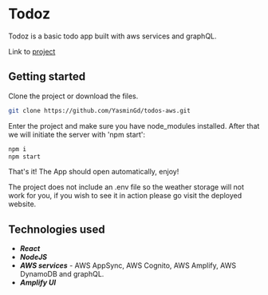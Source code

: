 # Todoz

Todoz is a basic todo app built with aws services and graphQL. 

Link to [project](https://master.d2ufute4qoagol.amplifyapp.com/)

## Getting started

Clone the project or download the files.

```bash
git clone https://github.com/YasminGd/todos-aws.git
```

Enter the project and make sure you have node_modules installed. After that we will initiate the server with 'npm start':

```bash
npm i 
npm start
```

That's it! The App should open automatically, enjoy!

The project does not include an .env file so the weather storage will not work for you, if you wish to see it in action please go visit the deployed website.

## Technologies used
- ***React*** 
- ***NodeJS*** 
- ***AWS services*** - AWS AppSync, AWS Cognito, AWS Amplify, AWS DynamoDB and graphQL.
- ***Amplify UI***
